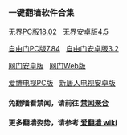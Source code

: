 ### 一键翻墙软件合集

<a href="https://github.com/gfw-breaker/nogfw/blob/master/binary/u1802.zip?raw=true" targe="_blank">无界PC版18.02</a> &nbsp; 
<a href="https://github.com/gfw-breaker/nogfw/blob/master/binary/um4.5.apk?raw=true" targe="_blank">无界安卓版4.5</a>

<a href="https://github.com/gfw-breaker/nogfw/blob/master/binary/fg764p.zip?raw=true" targe="_blank">自由门PC版7.84</a> &nbsp; 
<a href="https://github.com/gfw-breaker/nogfw/blob/master/binary/fgma32.apk?raw=true" targe="_blank">自由门安卓版3.2</a>

<a href="https://raw.githubusercontent.com/oGate2/up/master/oGate.apk" target="_blank">网门安卓版</a> &nbsp; 
<a href="https://github.com/oGate2/oGate/blob/master/README.md" target="_blank">网门Web版</a>

<a href="https://github.com/gfw-breaker/nogfw/blob/master/binary/iPPOTV.zip?raw=true" targe="_blank">爱博电视PC版</a> &nbsp; 
<a href="https://github.com/gfw-breaker/nogfw/blob/master/binary/iNTD_TV.apk?raw=true" targe="_blank">新唐人电视安卓版</a>

#### 免翻墙看禁闻，请前往 [禁闻聚合](https://github.com/gfw-breaker/banned-news/blob/master/README.md)

#### 更多翻墙姿势，请参考 [爱翻墙 wiki](https://github.com/gfw-breaker/i-break-gfw/wiki)
